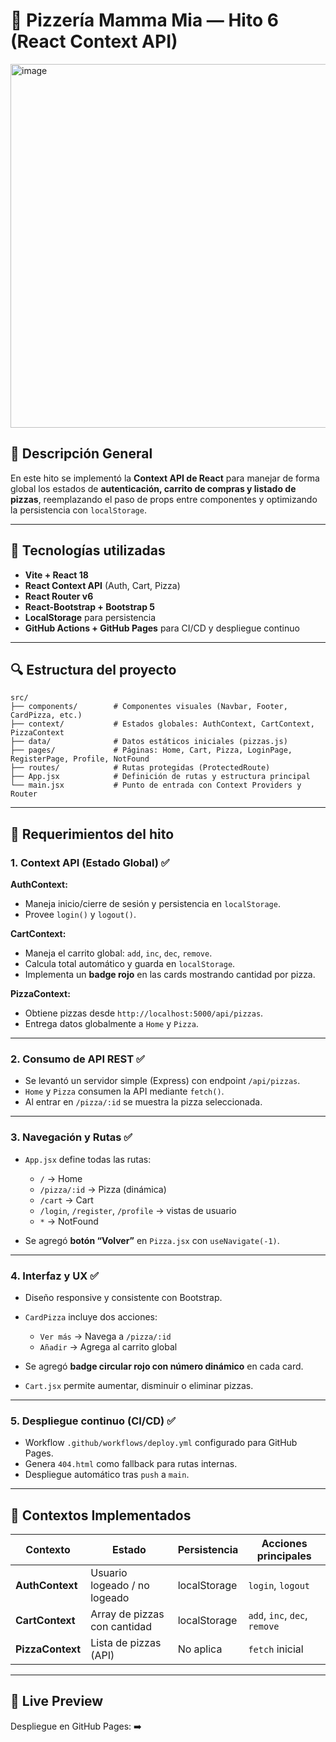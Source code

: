# 🍕 Pizzería Mamma Mia — Hito 6 (React Context API)

<img width="912" height="582" alt="image" src="https://github.com/user-attachments/assets/ab28a661-0255-4b64-a67d-5d64c755f45d" />

## 🔖 Descripción General

En este hito se implementó la **Context API de React** para manejar de forma global los estados de **autenticación, carrito de compras y listado de pizzas**, reemplazando el paso de props entre componentes y optimizando la persistencia con `localStorage`.

---

## 🚀 Tecnologías utilizadas

* **Vite + React 18**
* **React Context API** (Auth, Cart, Pizza)
* **React Router v6**
* **React-Bootstrap + Bootstrap 5**
* **LocalStorage** para persistencia
* **GitHub Actions + GitHub Pages** para CI/CD y despliegue continuo

---

## 🔍 Estructura del proyecto

```
src/
├── components/        # Componentes visuales (Navbar, Footer, CardPizza, etc.)
├── context/           # Estados globales: AuthContext, CartContext, PizzaContext
├── data/              # Datos estáticos iniciales (pizzas.js)
├── pages/             # Páginas: Home, Cart, Pizza, LoginPage, RegisterPage, Profile, NotFound
├── routes/            # Rutas protegidas (ProtectedRoute)
├── App.jsx            # Definición de rutas y estructura principal
└── main.jsx           # Punto de entrada con Context Providers y Router
```

---

## 🔹 Requerimientos del hito

### 1. Context API (Estado Global) ✅

**AuthContext:**

* Maneja inicio/cierre de sesión y persistencia en `localStorage`.
* Provee `login()` y `logout()`.

**CartContext:**

* Maneja el carrito global: `add`, `inc`, `dec`, `remove`.
* Calcula total automático y guarda en `localStorage`.
* Implementa un **badge rojo** en las cards mostrando cantidad por pizza.

**PizzaContext:**

* Obtiene pizzas desde `http://localhost:5000/api/pizzas`.
* Entrega datos globalmente a `Home` y `Pizza`.

---

### 2. Consumo de API REST ✅

* Se levantó un servidor simple (Express) con endpoint `/api/pizzas`.
* `Home` y `Pizza` consumen la API mediante `fetch()`.
* Al entrar en `/pizza/:id` se muestra la pizza seleccionada.

---

### 3. Navegación y Rutas ✅

* `App.jsx` define todas las rutas:

  * `/` → Home
  * `/pizza/:id` → Pizza (dinámica)
  * `/cart` → Cart
  * `/login`, `/register`, `/profile` → vistas de usuario
  * `*` → NotFound
* Se agregó **botón “Volver”** en `Pizza.jsx` con `useNavigate(-1)`.

---

### 4. Interfaz y UX ✅

* Diseño responsive y consistente con Bootstrap.
* `CardPizza` incluye dos acciones:

  * `Ver más` → Navega a `/pizza/:id`
  * `Añadir` → Agrega al carrito global
* Se agregó **badge circular rojo con número dinámico** en cada card.
* `Cart.jsx` permite aumentar, disminuir o eliminar pizzas.

---

### 5. Despliegue continuo (CI/CD) ✅

* Workflow `.github/workflows/deploy.yml` configurado para GitHub Pages.
* Genera `404.html` como fallback para rutas internas.
* Despliegue automático tras `push` a `main`.

---

## 🔑 Contextos Implementados

| Contexto         | Estado                       | Persistencia | Acciones principales          |
| ---------------- | ---------------------------- | ------------ | ----------------------------- |
| **AuthContext**  | Usuario logeado / no logeado | localStorage | `login`, `logout`             |
| **CartContext**  | Array de pizzas con cantidad | localStorage | `add`, `inc`, `dec`, `remove` |
| **PizzaContext** | Lista de pizzas (API)        | No aplica    | `fetch` inicial               |

---

## 📱 Live Preview

Despliegue en GitHub Pages:
➡️

